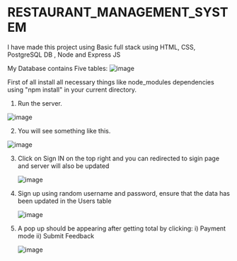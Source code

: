 # RESTAURANT_MANAGEMENT_SYSTEM
I have made this project using Basic full stack using HTML, CSS, PostgreSQL DB , Node and Express JS

My Database contains Five tables: 
![image](https://github.com/user-attachments/assets/d6ed4db9-c0dc-40eb-b065-11aecae5d11e)

First of all install all necessary things like node_modules dependencies using "npm install" in your current directory.

1) Run the server.
   
  ![image](https://github.com/user-attachments/assets/c93f743d-0b1d-447c-9ccc-4c55b001d8d7)

2) You will see something like this.
   
  ![image](https://github.com/user-attachments/assets/6830f647-6a36-4b5e-ba64-a962fa2760bb)

3) Click on Sign IN on the top right and you can redirected to sigin page and server will also be updated
   
   ![image](https://github.com/user-attachments/assets/1fd3e43a-a7ec-4740-8af6-8110cb0cbcca)

4) Sign up using random username and password, ensure that the data has been updated in the Users table

   ![image](https://github.com/user-attachments/assets/f0e2aa26-d99f-4294-abc1-b9794779a481)



5) A pop up should be appearing after getting total by clicking: i) Payment mode ii) Submit Feedback
   
   ![image](https://github.com/user-attachments/assets/ddbbc7b2-6652-47d1-8e70-5bf8d20eb982)
